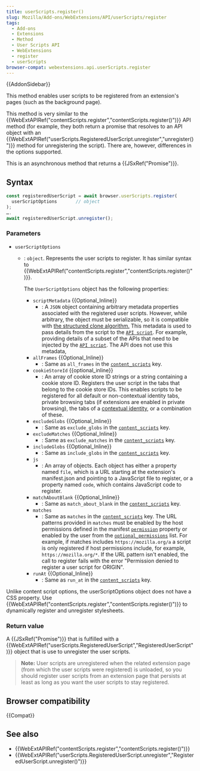 ```yaml
---
title: userScripts.register()
slug: Mozilla/Add-ons/WebExtensions/API/userScripts/register
tags:
  - Add-ons
  - Extensions
  - Method
  - User Scripts API
  - WebExtensions
  - register
  - userScripts
browser-compat: webextensions.api.userScripts.register
---
```

{{AddonSidebar}}

This method enables user scripts to be registered from an extension's pages (such as the background page).

This method is very similar to the {{WebExtAPIRef("contentScripts.register","contentScripts.register()")}} API method (for example, they both return a promise that resolves to an API object with an {{WebExtAPIRef("userScripts.RegisteredUserScript.unregister","unregister()")}} method for unregistering the script). There are, however, differences in the options supported.

This is an asynchronous method that returns a {{JSxRef("Promise")}}.

## Syntax

```js
const registeredUserScript = await browser.userScripts.register(
  userScriptOptions       // object
);
….
await registeredUserScript.unregister();
```

### Parameters

- `userScriptOptions`

  - : `object`. Represents the user scripts to register. It has similar syntax to {{WebExtAPIRef("contentScripts.register","contentScripts.register()")}}.

    The `UserScriptOptions` object has the following properties:

    - `scriptMetadata` {{Optional_Inline}}
      - : A `JSON` object containing arbitrary metadata properties associated with the registered user scripts. However, while arbitrary, the object must be serializable, so it is compatible with [the structured clone algorithm.](/en-US/docs/Web/API/Web_Workers_API/Structured_clone_algorithm) This metadata is used to pass details from the script to the [`API script`](/en-US/docs/Mozilla/Add-ons/WebExtensions/manifest.json/user_scripts)[](/en-US/docs/Mozilla/Add-ons/WebExtensions/manifest.json/user_scripts). For example, providing details of a subset of the APIs that need to be injected by the [`API script`](/en-US/docs/Mozilla/Add-ons/WebExtensions/manifest.json/user_scripts). The API does not use this metadata,
    - `allFrames` {{Optional_Inline}}
      - : Same as `all_frames` in the [`content_scripts`](/en-US/docs/Mozilla/Add-ons/WebExtensions/manifest.json/content_scripts) key.
    - `cookieStoreId` {{optional_inline}}
      - : An array of cookie store ID strings or a string containing a cookie store ID. Registers the user script in the tabs that belong to the cookie store IDs. This enables scripts to be registered for all default or non-contextual identity tabs, private browsing tabs (if extensions are enabled in private browsing), the tabs of a [contextual identity](/en-US/docs/Mozilla/Add-ons/WebExtensions/Work_with_contextual_identities), or a combination of these.
    - `excludeGlobs` {{Optional_Inline}}
      - : Same as `exclude_globs` in the [`content_scripts`](/en-US/docs/Mozilla/Add-ons/WebExtensions/manifest.json/content_scripts) key.
    - `excludeMatches` {{Optional_Inline}}
      - : Same as `exclude_matches` in the [`content_scripts`](/en-US/docs/Mozilla/Add-ons/WebExtensions/manifest.json/content_scripts) key.
    - `includeGlobs` {{Optional_Inline}}
      - : Same as `include_globs` in the [`content_scripts`](/en-US/docs/Mozilla/Add-ons/WebExtensions/manifest.json/content_scripts) key.
    - `js`
      - : An array of objects. Each object has either a property named `file`, which is a URL starting at the extension's manifest.json and pointing to a JavaScript file to register, or a property named `code`, which contains JavaScript code to register.
    - `matchAboutBlank` {{Optional_Inline}}
      - : Same as `match_about_blank` in the [`content_scripts`](/en-US/docs/Mozilla/Add-ons/WebExtensions/manifest.json/content_scripts) key.
    - `matches`
      - : Same as `matches` in the [`content_scripts`](/en-US/docs/Mozilla/Add-ons/WebExtensions/manifest.json/content_scripts) key.
        The URL patterns provided in `matches` must be enabled by the host permissions defined in the manifest [`permission`](/en-US/docs/Mozilla/Add-ons/WebExtensions/manifest.json/permissions) property or enabled by the user from the [`optional_permissions`](/en-US/docs/Mozilla/Add-ons/WebExtensions/manifest.json/optional_permissions) list. For example, if matches includes `https://mozilla.org/a` a script is only registered if host permissions include, for example, `https://mozilla.org/*`. If the URL pattern isn't enabled, the call to register fails with the error "Permission denied to register a user script for ORIGIN".
    - `runAt` {{Optional_Inline}}
      - : Same as `run_at` in the [`content_scripts`](/en-US/docs/Mozilla/Add-ons/WebExtensions/manifest.json/content_scripts) key.

Unlike content script options, the userScriptOptions object does not have a CSS property. Use {{WebExtAPIRef("contentScripts.register","contentScripts.register()")}} to dynamically register and unregister stylesheets.

### Return value

A {{JSxRef("Promise")}} that is fulfilled with a {{WebExtAPIRef("userScripts.RegisteredUserScript","RegisteredUserScript")}} object that is use to unregister the user scripts.

> **Note:** User scripts are unregistered when the related extension page (from which the user scripts were registered) is unloaded, so you should register user scripts from an extension page that persists at least as long as you want the user scripts to stay registered.

## Browser compatibility

{{Compat}}

## See also

- {{WebExtAPIRef("contentScripts.register","contentScripts.register()")}}
- {{WebExtAPIRef("userScripts.RegisteredUserScript.unregister","RegisteredUserScript.unregister()")}}
